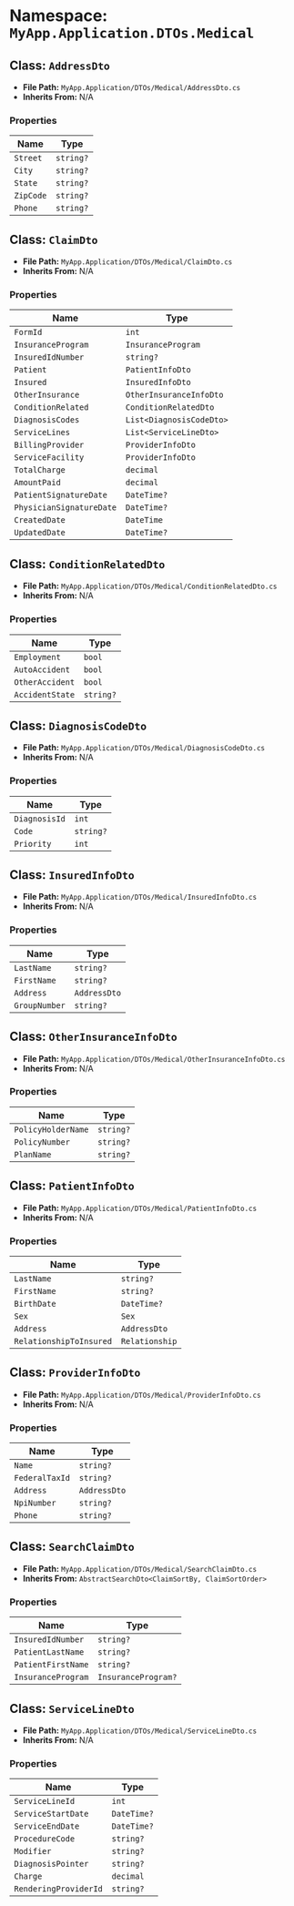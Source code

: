 # Namespace: `MyApp.Application.DTOs.Medical`

## Class: `AddressDto`

- **File Path:** `MyApp.Application/DTOs/Medical/AddressDto.cs`
- **Inherits From:** N/A

### Properties

| Name | Type |
|------|------|
| `Street` | `string?` |
| `City` | `string?` |
| `State` | `string?` |
| `ZipCode` | `string?` |
| `Phone` | `string?` |

## Class: `ClaimDto`

- **File Path:** `MyApp.Application/DTOs/Medical/ClaimDto.cs`
- **Inherits From:** N/A

### Properties

| Name | Type |
|------|------|
| `FormId` | `int` |
| `InsuranceProgram` | `InsuranceProgram` |
| `InsuredIdNumber` | `string?` |
| `Patient` | `PatientInfoDto` |
| `Insured` | `InsuredInfoDto` |
| `OtherInsurance` | `OtherInsuranceInfoDto` |
| `ConditionRelated` | `ConditionRelatedDto` |
| `DiagnosisCodes` | `List<DiagnosisCodeDto>` |
| `ServiceLines` | `List<ServiceLineDto>` |
| `BillingProvider` | `ProviderInfoDto` |
| `ServiceFacility` | `ProviderInfoDto` |
| `TotalCharge` | `decimal` |
| `AmountPaid` | `decimal` |
| `PatientSignatureDate` | `DateTime?` |
| `PhysicianSignatureDate` | `DateTime?` |
| `CreatedDate` | `DateTime` |
| `UpdatedDate` | `DateTime?` |

## Class: `ConditionRelatedDto`

- **File Path:** `MyApp.Application/DTOs/Medical/ConditionRelatedDto.cs`
- **Inherits From:** N/A

### Properties

| Name | Type |
|------|------|
| `Employment` | `bool` |
| `AutoAccident` | `bool` |
| `OtherAccident` | `bool` |
| `AccidentState` | `string?` |

## Class: `DiagnosisCodeDto`

- **File Path:** `MyApp.Application/DTOs/Medical/DiagnosisCodeDto.cs`
- **Inherits From:** N/A

### Properties

| Name | Type |
|------|------|
| `DiagnosisId` | `int` |
| `Code` | `string?` |
| `Priority` | `int` |

## Class: `InsuredInfoDto`

- **File Path:** `MyApp.Application/DTOs/Medical/InsuredInfoDto.cs`
- **Inherits From:** N/A

### Properties

| Name | Type |
|------|------|
| `LastName` | `string?` |
| `FirstName` | `string?` |
| `Address` | `AddressDto` |
| `GroupNumber` | `string?` |

## Class: `OtherInsuranceInfoDto`

- **File Path:** `MyApp.Application/DTOs/Medical/OtherInsuranceInfoDto.cs`
- **Inherits From:** N/A

### Properties

| Name | Type |
|------|------|
| `PolicyHolderName` | `string?` |
| `PolicyNumber` | `string?` |
| `PlanName` | `string?` |

## Class: `PatientInfoDto`

- **File Path:** `MyApp.Application/DTOs/Medical/PatientInfoDto.cs`
- **Inherits From:** N/A

### Properties

| Name | Type |
|------|------|
| `LastName` | `string?` |
| `FirstName` | `string?` |
| `BirthDate` | `DateTime?` |
| `Sex` | `Sex` |
| `Address` | `AddressDto` |
| `RelationshipToInsured` | `Relationship` |

## Class: `ProviderInfoDto`

- **File Path:** `MyApp.Application/DTOs/Medical/ProviderInfoDto.cs`
- **Inherits From:** N/A

### Properties

| Name | Type |
|------|------|
| `Name` | `string?` |
| `FederalTaxId` | `string?` |
| `Address` | `AddressDto` |
| `NpiNumber` | `string?` |
| `Phone` | `string?` |

## Class: `SearchClaimDto`

- **File Path:** `MyApp.Application/DTOs/Medical/SearchClaimDto.cs`
- **Inherits From:** `AbstractSearchDto<ClaimSortBy, ClaimSortOrder>`

### Properties

| Name | Type |
|------|------|
| `InsuredIdNumber` | `string?` |
| `PatientLastName` | `string?` |
| `PatientFirstName` | `string?` |
| `InsuranceProgram` | `InsuranceProgram?` |

## Class: `ServiceLineDto`

- **File Path:** `MyApp.Application/DTOs/Medical/ServiceLineDto.cs`
- **Inherits From:** N/A

### Properties

| Name | Type |
|------|------|
| `ServiceLineId` | `int` |
| `ServiceStartDate` | `DateTime?` |
| `ServiceEndDate` | `DateTime?` |
| `ProcedureCode` | `string?` |
| `Modifier` | `string?` |
| `DiagnosisPointer` | `string?` |
| `Charge` | `decimal` |
| `RenderingProviderId` | `string?` |

